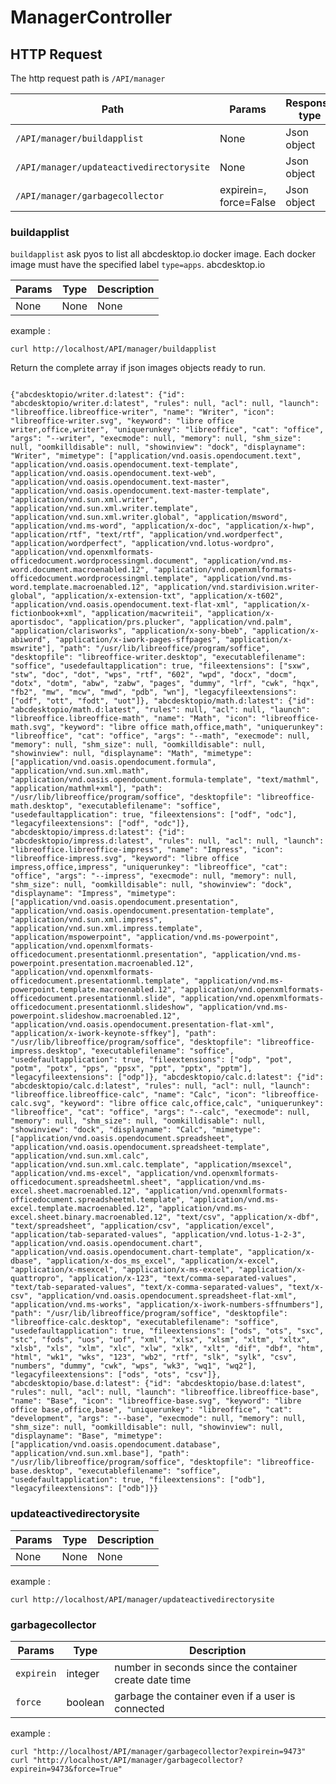 
# ManagerController

## HTTP Request

The http request path is ```/API/manager```

| Path                                 | Params      | Response type |
|--------------------------------------|-------------|---------------| 
|  ```/API/manager/buildapplist```  | None        | Json object   |
|  ```/API/manager/updateactivedirectorysite```  | None        | Json object   |
|  ```/API/manager/garbagecollector```  | expirein=, force=False    | Json object   |
		
			
### buildapplist

```buildapplist``` ask pyos to list all abcdesktop.io docker image. Each docker image must have the specified label ```type=apps```. abcdesktop.io 

| Params            | Type        | Description        |
|-------------------|-------------|--------------------| 
|  None   | None     | None   |

example :

```
curl http://localhost/API/manager/buildapplist
```

Return the complete array if json images objects ready to run.

```

{"abcdesktopio/writer.d:latest": {"id": "abcdesktopio/writer.d:latest", "rules": null, "acl": null, "launch": "libreoffice.libreoffice-writer", "name": "Writer", "icon": "libreoffice-writer.svg", "keyword": "libre office writer,office,writer", "uniquerunkey": "libreoffice", "cat": "office", "args": "--writer", "execmode": null, "memory": null, "shm_size": null, "oomkilldisable": null, "showinview": "dock", "displayname": "Writer", "mimetype": ["application/vnd.oasis.opendocument.text", "application/vnd.oasis.opendocument.text-template", "application/vnd.oasis.opendocument.text-web", "application/vnd.oasis.opendocument.text-master", "application/vnd.oasis.opendocument.text-master-template", "application/vnd.sun.xml.writer", "application/vnd.sun.xml.writer.template", "application/vnd.sun.xml.writer.global", "application/msword", "application/vnd.ms-word", "application/x-doc", "application/x-hwp", "application/rtf", "text/rtf", "application/vnd.wordperfect", "application/wordperfect", "application/vnd.lotus-wordpro", "application/vnd.openxmlformats-officedocument.wordprocessingml.document", "application/vnd.ms-word.document.macroenabled.12", "application/vnd.openxmlformats-officedocument.wordprocessingml.template", "application/vnd.ms-word.template.macroenabled.12", "application/vnd.stardivision.writer-global", "application/x-extension-txt", "application/x-t602", "application/vnd.oasis.opendocument.text-flat-xml", "application/x-fictionbook+xml", "application/macwriteii", "application/x-aportisdoc", "application/prs.plucker", "application/vnd.palm", "application/clarisworks", "application/x-sony-bbeb", "application/x-abiword", "application/x-iwork-pages-sffpages", "application/x-mswrite"], "path": "/usr/lib/libreoffice/program/soffice", "desktopfile": "libreoffice-writer.desktop", "executablefilename": "soffice", "usedefaultapplication": true, "fileextensions": ["sxw", "stw", "doc", "dot", "wps", "rtf", "602", "wpd", "docx", "docm", "dotx", "dotm", "abw", "zabw", "pages", "dummy", "lrf", "cwk", "hqx", "fb2", "mw", "mcw", "mwd", "pdb", "wn"], "legacyfileextensions": ["odf", "ott", "fodt", "uot"]}, "abcdesktopio/math.d:latest": {"id": "abcdesktopio/math.d:latest", "rules": null, "acl": null, "launch": "libreoffice.libreoffice-math", "name": "Math", "icon": "libreoffice-math.svg", "keyword": "libre office math,office,math", "uniquerunkey": "libreoffice", "cat": "office", "args": "--math", "execmode": null, "memory": null, "shm_size": null, "oomkilldisable": null, "showinview": null, "displayname": "Math", "mimetype": ["application/vnd.oasis.opendocument.formula", "application/vnd.sun.xml.math", "application/vnd.oasis.opendocument.formula-template", "text/mathml", "application/mathml+xml"], "path": "/usr/lib/libreoffice/program/soffice", "desktopfile": "libreoffice-math.desktop", "executablefilename": "soffice", "usedefaultapplication": true, "fileextensions": ["odf", "odc"], "legacyfileextensions": ["odf", "odc"]}, "abcdesktopio/impress.d:latest": {"id": "abcdesktopio/impress.d:latest", "rules": null, "acl": null, "launch": "libreoffice.libreoffice-impress", "name": "Impress", "icon": "libreoffice-impress.svg", "keyword": "libre office impress,office,impress", "uniquerunkey": "libreoffice", "cat": "office", "args": "--impress", "execmode": null, "memory": null, "shm_size": null, "oomkilldisable": null, "showinview": "dock", "displayname": "Impress", "mimetype": ["application/vnd.oasis.opendocument.presentation", "application/vnd.oasis.opendocument.presentation-template", "application/vnd.sun.xml.impress", "application/vnd.sun.xml.impress.template", "application/mspowerpoint", "application/vnd.ms-powerpoint", "application/vnd.openxmlformats-officedocument.presentationml.presentation", "application/vnd.ms-powerpoint.presentation.macroenabled.12", "application/vnd.openxmlformats-officedocument.presentationml.template", "application/vnd.ms-powerpoint.template.macroenabled.12", "application/vnd.openxmlformats-officedocument.presentationml.slide", "application/vnd.openxmlformats-officedocument.presentationml.slideshow", "application/vnd.ms-powerpoint.slideshow.macroenabled.12", "application/vnd.oasis.opendocument.presentation-flat-xml", "application/x-iwork-keynote-sffkey"], "path": "/usr/lib/libreoffice/program/soffice", "desktopfile": "libreoffice-impress.desktop", "executablefilename": "soffice", "usedefaultapplication": true, "fileextensions": ["odp", "pot", "potm", "potx", "pps", "ppsx", "ppt", "pptx", "pptm"], "legacyfileextensions": ["odp"]}, "abcdesktopio/calc.d:latest": {"id": "abcdesktopio/calc.d:latest", "rules": null, "acl": null, "launch": "libreoffice.libreoffice-calc", "name": "Calc", "icon": "libreoffice-calc.svg", "keyword": "libre office calc,office,calc", "uniquerunkey": "libreoffice", "cat": "office", "args": "--calc", "execmode": null, "memory": null, "shm_size": null, "oomkilldisable": null, "showinview": "dock", "displayname": "Calc", "mimetype": ["application/vnd.oasis.opendocument.spreadsheet", "application/vnd.oasis.opendocument.spreadsheet-template", "application/vnd.sun.xml.calc", "application/vnd.sun.xml.calc.template", "application/msexcel", "application/vnd.ms-excel", "application/vnd.openxmlformats-officedocument.spreadsheetml.sheet", "application/vnd.ms-excel.sheet.macroenabled.12", "application/vnd.openxmlformats-officedocument.spreadsheetml.template", "application/vnd.ms-excel.template.macroenabled.12", "application/vnd.ms-excel.sheet.binary.macroenabled.12", "text/csv", "application/x-dbf", "text/spreadsheet", "application/csv", "application/excel", "application/tab-separated-values", "application/vnd.lotus-1-2-3", "application/vnd.oasis.opendocument.chart", "application/vnd.oasis.opendocument.chart-template", "application/x-dbase", "application/x-dos_ms_excel", "application/x-excel", "application/x-msexcel", "application/x-ms-excel", "application/x-quattropro", "application/x-123", "text/comma-separated-values", "text/tab-separated-values", "text/x-comma-separated-values", "text/x-csv", "application/vnd.oasis.opendocument.spreadsheet-flat-xml", "application/vnd.ms-works", "application/x-iwork-numbers-sffnumbers"], "path": "/usr/lib/libreoffice/program/soffice", "desktopfile": "libreoffice-calc.desktop", "executablefilename": "soffice", "usedefaultapplication": true, "fileextensions": ["ods", "ots", "sxc", "stc", "fods", "uos", "uof", "xml", "xlsx", "xlsm", "xltm", "xltx", "xlsb", "xls", "xlm", "xlc", "xlw", "xlk", "xlt", "dif", "dbf", "htm", "html", "wk1", "wks", "123", "wb2", "rtf", "slk", "sylk", "csv", "numbers", "dummy", "cwk", "wps", "wk3", "wq1", "wq2"], "legacyfileextensions": ["ods", "ots", "csv"]}, "abcdesktopio/base.d:latest": {"id": "abcdesktopio/base.d:latest", "rules": null, "acl": null, "launch": "libreoffice.libreoffice-base", "name": "Base", "icon": "libreoffice-base.svg", "keyword": "libre office base,office,base", "uniquerunkey": "libreoffice", "cat": "development", "args": "--base", "execmode": null, "memory": null, "shm_size": null, "oomkilldisable": null, "showinview": null, "displayname": "Base", "mimetype": ["application/vnd.oasis.opendocument.database", "application/vnd.sun.xml.base"], "path": "/usr/lib/libreoffice/program/soffice", "desktopfile": "libreoffice-base.desktop", "executablefilename": "soffice", "usedefaultapplication": true, "fileextensions": ["odb"], "legacyfileextensions": ["odb"]}}

```

### updateactivedirectorysite

| Params            | Type        | Description        |
|-------------------|-------------|--------------------|
|  None   | None     | None   |

example :

`
curl http://localhost/API/manager/updateactivedirectorysite
`

### garbagecollector

| Params            | Type        | Description        |
|-------------------|-------------|--------------------| 
|  ```expirein```   | integer     | number in seconds since the container create date time   |
|  ```force```      | boolean     | garbage the container even if a user is connected       |

example :

`
curl "http://localhost/API/manager/garbagecollector?expirein=9473"
curl "http://localhost/API/manager/garbagecollector?expirein=9473&force=True"
`
